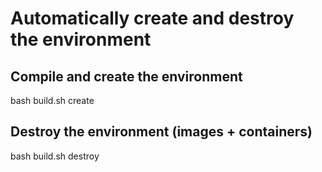 # Automatically create and destroy the environment

## Compile and create the environment
bash build.sh create

## Destroy the environment (images + containers)
bash build.sh destroy
